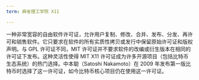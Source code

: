 ```yaml
---
term: 麻省理工学院 X11

---
```

一种非常宽容的自由软件许可证，允许用户复制、修改、合并、发布、分发、再许可和销售软件。它只要求在软件的所有实质性拷贝或发行中保留原始许可证和版权声明。与 GPL 许可证不同，MIT 许可证并不要求软件的改编或衍生版本在相同的许可证下发布。这种灵活性使得 MIT X11 许可证成为许多开源项目（包括比特币生态系统）的热门选择。中本聪（Satoshi Nakamoto）在 2009 年发布第一版比特币时选择了这一许可证，如今比特币核心项目仍在使用这一许可证。